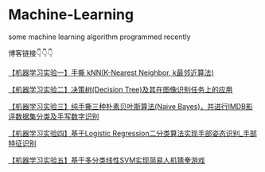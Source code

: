 # Machine-Learning
some machine learning algorithm programmed recently

博客链接👇👇👇

[【机器学习实验一】手撕 kNN(K-Nearest Neighbor, k最邻近算法)](https://blog.csdn.net/SESESssss/article/details/120323905?spm=1001.2014.3001.5502)

[【机器学习实验二】决策树(Decision Tree)及其在图像识别任务上的应用](https://blog.csdn.net/SESESssss/article/details/120979469?spm=1001.2014.3001.5502)

[【机器学习实验三】纯手撕三种朴素贝叶斯算法(Naive Bayes)，并进行IMDB影评数据集分类及手写数字识别](https://blog.csdn.net/SESESssss/article/details/121258324?spm=1001.2014.3001.5502)

[【机器学习实验四】基于Logistic Regression二分类算法实现手部姿态识别_手部特征识别](https://blog.csdn.net/SESESssss/article/details/121483596?spm=1001.2014.3001.5502)

[【机器学习实验五】基于多分类线性SVM实现简易人机猜拳游戏](https://blog.csdn.net/SESESssss/article/details/122282376?spm=1001.2014.3001.5502)
